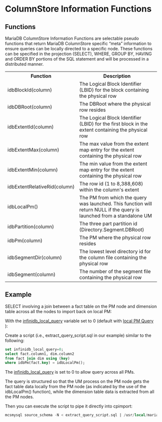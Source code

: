 # ColumnStore Information Functions

## Functions

MariaDB ColumnStore Information Functions are selectable pseudo functions that return MariaDB ColumnStore specific “meta” information to ensure queries can be locally directed to a specific node. These functions can be specified in the projection (SELECT), WHERE, GROUP BY, HAVING and ORDER BY portions of the SQL statement and will be processed in a distributed manner.

<table><tbody><tr><th>Function</th><th>Description</th></tr>
<tr><td>idbBlockId(column)</td><td>The Logical Block Identifier (LBID) for the block containing the physical row</td></tr>
<tr><td>idbDBRoot(column)</td><td>The DBRoot where the physical row resides</td></tr>
<tr><td>idbExtentId(column)</td><td>The Logical Block Identifier (LBID) for the first block in the extent containing the physical row</td></tr>
<tr><td>idbExtentMax(column)</td><td>The max value from the extent map entry for the extent containing the physical row</td></tr>
<tr><td>idbExtentMin(column)</td><td>The min value from the extent map entry for the extent containing the physical row</td></tr>
<tr><td>idbExtentRelativeRid(column)</td><td>The row id (1 to 8,388,608) within the column's extent</td></tr>
<tr><td>idbLocalPm()</td><td>The PM from which the query was launched. This function will return NULL if the query is launched from a standalone UM</td></tr>
<tr><td>idbPartition(column)</td><td>The three part partition id (Directory.Segment.DBRoot)</td></tr>
<tr><td>idbPm(column)</td><td>The PM where the physical row resides</td></tr>
<tr><td>idbSegmentDir(column)</td><td>The lowest level directory id for the column file containing the physical row</td></tr>
<tr><td>idbSegment(column)</td><td>The number of the segment file containing the physical row</td></tr>
</tbody></table>

## Example

SELECT involving a join between a fact table on the PM node and dimension table across all the nodes to import back on local PM:

With the [infinidb_local_query](/columns-storage-engines-and-plugins/storage-engines/mariadb-columnstore/managing-columnstore/managing-columnstore-database-environment/configuring-columnstore-local-pm-query-mode/) variable set to 0 (default with [local PM Query](/columns-storage-engines-and-plugins/storage-engines/mariadb-columnstore/managing-columnstore/managing-columnstore-database-environment/configuring-columnstore-local-pm-query-mode/) ):

Create a script (i.e., extract_query_script.sql in our example) similar to the following:

```sql
set infinidb_local_query=0;
select fact.column1, dim.column2 
from fact join dim using (key) 
where idbPm(fact.key) = idbLocalPm();
```

The [infinidb_local_query](/columns-storage-engines-and-plugins/storage-engines/mariadb-columnstore/managing-columnstore/managing-columnstore-database-environment/configuring-columnstore-local-pm-query-mode/) is set to 0 to allow query across all PMs.

The query is structured so that the UM process on the PM node gets the fact table data locally from the PM node (as indicated by the use of the idbLocalPm() function), while the dimension table data is extracted from all the PM nodes.

Then you can execute the script to pipe it directly into cpimport:

```sql
mcsmysql source_schema -N < extract_query_script.sql | /usr/local/mariadb/columnstore/bin/cpimport target_schema target_table -s '\t' –n1
```